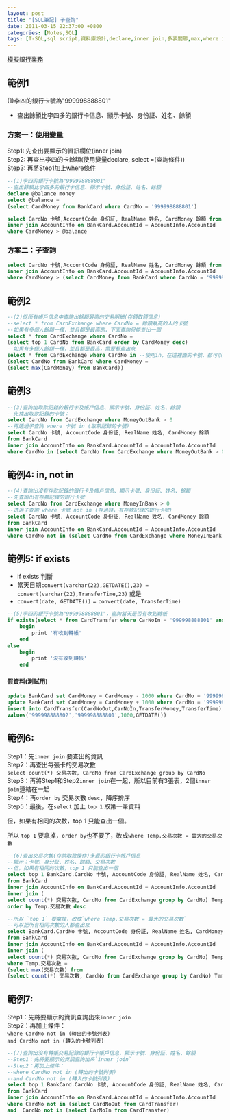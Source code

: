 ```yaml
---
layout: post
title: "[SQL筆記] 子查詢"
date: 2011-03-15 22:37:00 +0800
categories: [Notes,SQL]
tags: [T-SQL,sql script,資料庫設計,declare,inner join,多表關聯,max,where in,where not in,convert,if exists]
---
```



[模擬銀行業務](https://riivalin.github.io/posts/2011/03/sql-17/)

## 範例1
(1)李四的銀行卡號為"999998888801"
- 查出餘額比李四多的銀行卡信息、顯示卡號、身份証、姓名、餘額

### 方案一：使用變量
Step1: 先查出要顯示的資訊欄位(inner join)   
Step2: 再查出李四的卡餘額(使用變量declare, select =(查詢條件))  
Step3: 再將Step1加上where條件   

```sql
--(1)李四的銀行卡號為"999998888801"
--查出餘額比李四多的銀行卡信息、顯示卡號、身份証、姓名、餘額
declare @balance money
select @balance = 
(select CardMoney from BankCard where CardNo = '999998888801')

select CardNo 卡號,AccountCode 身份証, RealName 姓名, CardMoney 餘額 from BankCard
inner join AccountInfo on BankCard.AccountId = AccountInfo.AccountId
where CardMoney > @balance
```

### 方案二：子查詢

```sql
select CardNo 卡號,AccountCode 身份証, RealName 姓名, CardMoney 餘額 from BankCard
inner join AccountInfo on BankCard.AccountId = AccountInfo.AccountId
where CardMoney > (select CardMoney from BankCard where CardNo = '999998888801')
```

## 範例2

```sql
--(2)從所有帳戶信息中查詢出餘額最高的交易明細(存錢取錢信息)
--select * from CardExchange where CardNo = 餘額最高的人的卡號
--如果有多個人餘額一樣，並且都是最高的，下面查詢只能查出一個
select * from CardExchange where CardNo =
(select top 1 CardNo from BankCard order by CardMoney desc)
--如果有多個人餘額一樣，並且都是最高，需要都查出來
select * from CardExchange where CardNo in --使用in，在這裡面的卡號，都可以查詢出來
(select CardNo from BankCard where CardMoney =
(select max(CardMoney) from BankCard))
```
## 範例3

```sql
--(3)查詢出取款記錄的銀行卡及帳戶信息、顯示卡號、身份証、姓名、餘額
--先找出取款記錄的卡號：
select CardNo from CardExchange where MoneyOutBank > 0
--再透過子查詢 where 卡號 in (取款記錄的卡號)
select CardNo 卡號, AccountCode 身份証, RealName 姓名, CardMoney 餘額 
from BankCard
inner join AccountInfo on BankCard.AccountId = AccountInfo.AccountId
where CardNo in (select CardNo from CardExchange where MoneyOutBank > 0)
```

## 範例4: in, not in

```sql
--(4)查詢出沒有存款記錄的銀行卡及帳戶信息、顯示卡號、身份証、姓名、餘額
--先查詢出有存款記錄的銀行卡號
select CardNo from CardExchange where MoneyInBank > 0
--透過子查詢 where 卡號 not in (存過錢，有存款記錄的銀行卡號)
select CardNo 卡號, AccountCode 身份証, RealName 姓名, CardMoney 餘額
from BankCard
inner join AccountInfo on BankCard.AccountId = AccountInfo.AccountId
where CardNo not in (select CardNo from CardExchange where MoneyInBank > 0)
```

## 範例5: if exists
- if exists 判斷
- 當天日期`convert(varchar(22),GETDATE(),23) = convert(varchar(22),TransferTime,23)`
或是
- `convert(date, GETDATE())` = `convert(date, TransferTime)`
```sql
--(5)李四的銀行卡號為"999998888801"，查詢當天是否有收到轉帳
if exists(select * from CardTransfer where CarNoIn = '999998888801' and convert(date, GETDATE()) = convert(date, TransferTime))
    begin
        print '有收到轉帳'
    end
else
    begin
        print '沒有收到轉帳'
    end
```
#### 假資料(測試用)
```sql
update BankCard set CardMoney = CardMoney - 1000 where CardNo = '999998888802'
update BankCard set CardMoney = CardMoney + 1000 where CardNo = '999998888801'
insert into CardTransfer(CardNoOut,CarNoIn,TransferMoney,TransferTime)
values('999998888802','999998888801',1000,GETDATE())
```

## 範例6:
Step1：先`inner join` 要查出的資訊  
Step2：再查出每張卡的交易次數   
`select count(*) 交易次數, CardNo from CardExchange group by CardNo`    
Step3：再將Step1和Step2`inner join`在一起，所以目前有3張表，2個`inner join`連結在一起  
Step4：再`order by` 交易次數 `desc`，降序排序   
Step5：最後，在`select` 加上 `top 1` 取第一筆資料  

但，如果有相同的次數，top 1 只能查出一個。      

所以 `top 1` 要拿掉，`order by`也不要了，改成`where Temp.交易次數 = 最大的交易次數`

```sql
--(6)查出交易次數(存款取款操作)多最的銀行卡帳戶信息
--顯示：卡號、身分証、姓名、餘額、交易次數
--但，如果有相同的次數，top 1 只能查出一個
select top 1 BankCard.CardNo 卡號, AccountCode 身份証, RealName 姓名, CardMoney 餘額, Temp.交易次數
from BankCard
inner join AccountInfo on BankCard.AccountId = AccountInfo.AccountId
inner join (
select count(*) 交易次數, CardNo from CardExchange group by CardNo) Temp on BankCard.CardNo = Temp.CardNo
order by Temp.交易次數 desc

--所以 `top 1` 要拿掉，改成`where Temp.交易次數 = 最大的交易次數`
--可以把所有相同次數的人都查出來
select BankCard.CardNo 卡號, AccountCode 身份証, RealName 姓名, CardMoney 餘額, Temp.交易次數
from BankCard
inner join AccountInfo on BankCard.AccountId = AccountInfo.AccountId
inner join (
select count(*) 交易次數, CardNo from CardExchange group by CardNo) Temp on BankCard.CardNo = Temp.CardNo
where Temp.交易次數 =
(select max(交易次數) from
(select count(*) 交易次數, CardNo from CardExchange group by CardNo) Temp)
```

## 範例7:
Step1：先將要顯示的資訊查詢出來`inner join`     
Step2：再加上條件：     
`where CardNo not in (轉出的卡號列表)`  
`and CardNo not in (轉入的卡號列表)`    

```sql
--(7)查詢出沒有轉帳交易記錄的銀行卡帳戶信息，顯示卡號、身份証、姓名、餘額
--Step1：先將要顯示的資訊查詢出來`inner join` 
--Step2：再加上條件： 
--where CardNo not in (轉出的卡號列表)
--and CardNo not in (轉入的卡號列表)
select top 1 BankCard.CardNo 卡號, AccountCode 身份証, RealName 姓名, CardMoney 餘額
from BankCard
inner join AccountInfo on BankCard.AccountId = AccountInfo.AccountId
where CardNo not in (select CardNoOut from CardTransfer)
and  CardNo not in (select CarNoIn from CardTransfer)
```